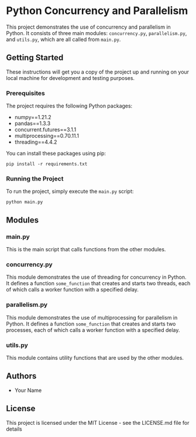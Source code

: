 # Python Concurrency and Parallelism

This project demonstrates the use of concurrency and parallelism in Python. It consists of three main modules: `concurrency.py`, `parallelism.py`, and `utils.py`, which are all called from `main.py`.

## Getting Started

These instructions will get you a copy of the project up and running on your local machine for development and testing purposes.

### Prerequisites

The project requires the following Python packages:

- numpy==1.21.2
- pandas==1.3.3
- concurrent.futures==3.1.1
- multiprocessing==0.70.11.1
- threading==4.4.2

You can install these packages using pip:

```
pip install -r requirements.txt
```

### Running the Project

To run the project, simply execute the `main.py` script:

```
python main.py
```

## Modules

### main.py

This is the main script that calls functions from the other modules. 

### concurrency.py

This module demonstrates the use of threading for concurrency in Python. It defines a function `some_function` that creates and starts two threads, each of which calls a worker function with a specified delay.

### parallelism.py

This module demonstrates the use of multiprocessing for parallelism in Python. It defines a function `some_function` that creates and starts two processes, each of which calls a worker function with a specified delay.

### utils.py

This module contains utility functions that are used by the other modules.

## Authors

- Your Name

## License

This project is licensed under the MIT License - see the LICENSE.md file for details
